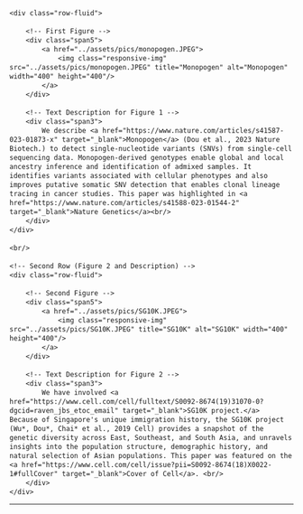 <div class="container">

    <div class="row-fluid">
        
        <!-- First Figure -->
        <div class="span5">
            <a href="../assets/pics/monopogen.JPEG">
                <img class="responsive-img" src="../assets/pics/monopogen.JPEG" title="Monopogen" alt="Monopogen" width="400" height="400"/>
            </a>
        </div>

        <!-- Text Description for Figure 1 -->
        <div class="span3">
            We describe <a href="https://www.nature.com/articles/s41587-023-01873-x" target="_blank">Monopogen</a> (Dou et al., 2023 Nature Biotech.) to detect single-nucleotide variants (SNVs) from single-cell sequencing data. Monopogen-derived genotypes enable global and local ancestry inference and identification of admixed samples. It identifies variants associated with cellular phenotypes and also improves putative somatic SNV detection that enables clonal lineage tracing in cancer studies. This paper was highlighted in <a href="https://www.nature.com/articles/s41588-023-01544-2" target="_blank">Nature Genetics</a><br/>  
        </div>
    </div>
    
    <br/>

    <!-- Second Row (Figure 2 and Description) -->
    <div class="row-fluid">
        
        <!-- Second Figure -->
        <div class="span5">
            <a href="../assets/pics/SG10K.JPEG">
                <img class="responsive-img" src="../assets/pics/SG10K.JPEG" title="SG10K" alt="SG10K" width="400" height="400"/>
            </a>
        </div>

        <!-- Text Description for Figure 2 -->
        <div class="span3">
            We have involved <a href="https://www.cell.com/cell/fulltext/S0092-8674(19)31070-0?dgcid=raven_jbs_etoc_email" target="_blank">SG10K project.</a>  Because of Singapore's unique immigration history, the SG10K project (Wu*, Dou*, Chai* et al., 2019 Cell) provides a snapshot of the genetic diversity across East, Southeast, and South Asia, and unravels insights into the population structure, demographic history, and natural selection of Asian populations. This paper was featured on the <a href="https://www.cell.com/cell/issue?pii=S0092-8674(18)X0022-1#fullCover" target="_blank">Cover of Cell</a>. <br/>  
        </div>
    </div>

</div>

<hr />
